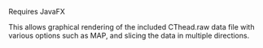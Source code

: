 Requires JavaFX

This allows graphical rendering of the included CThead.raw data file with various options such as MAP, and slicing the data in multiple directions.
